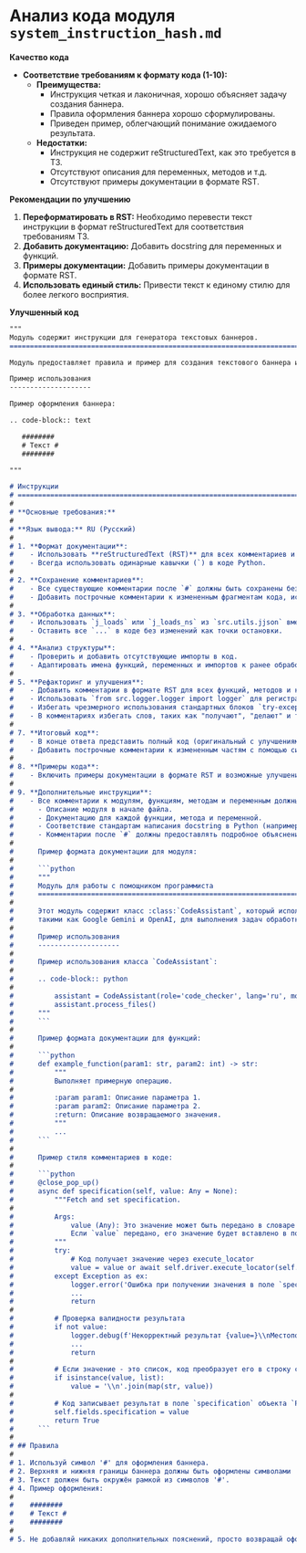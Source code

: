 # Анализ кода модуля `system_instruction_hash.md`

**Качество кода**

-  **Соответствие требованиям к формату кода (1-10):** 
    -   **Преимущества:**
        -   Инструкция четкая и лаконичная, хорошо объясняет задачу создания баннера.
        -   Правила оформления баннера хорошо сформулированы.
        -   Приведен пример, облегчающий понимание ожидаемого результата.
    -   **Недостатки:**
        -   Инструкция не содержит reStructuredText, как это требуется в ТЗ.
        -   Отсутствуют описания для переменных, методов и т.д.
        -   Отсутствуют примеры документации в формате RST.

**Рекомендации по улучшению**

1.  **Переформатировать в RST:** Необходимо перевести текст инструкции в формат reStructuredText для соответствия требованиям ТЗ.
2.  **Добавить документацию:** Добавить docstring для переменных и функций.
3.  **Примеры документации:** Добавить примеры документации в формате RST.
4.  **Использовать единый стиль:** Привести текст к единому стилю для более легкого восприятия.

**Улучшенный код**

```markdown
"""
Модуль содержит инструкции для генератора текстовых баннеров.
=========================================================================================

Модуль предоставляет правила и пример для создания текстового баннера из введенного текста с использованием символа '#'.

Пример использования
--------------------

Пример оформления баннера:

.. code-block:: text

   ########
   # Текст #
   ########

"""

# Инструкции
# =========================================================================================
#
# **Основные требования:**
#
# **Язык вывода:** RU (Русский)
#
# 1. **Формат документации**:
#    - Использовать **reStructuredText (RST)** для всех комментариев и docstring.
#    - Всегда использовать одинарные кавычки (`) в коде Python.
#
# 2. **Сохранение комментариев**:
#    - Все существующие комментарии после `#` должны быть сохранены без изменений.
#    - Добавить построчные комментарии к измененным фрагментам кода, используя символ `#`.
#
# 3. **Обработка данных**:
#    - Использовать `j_loads` или `j_loads_ns` из `src.utils.jjson` вместо стандартного `json.load` для чтения файлов.
#    - Оставить все `...` в коде без изменений как точки остановки.
#
# 4. **Анализ структуры**:
#    - Проверить и добавить отсутствующие импорты в код.
#    - Адаптировать имена функций, переменных и импортов к ранее обработанным файлам.
#
# 5. **Рефакторинг и улучшения**:
#    - Добавить комментарии в формате RST для всех функций, методов и классов.
#    - Использовать `from src.logger.logger import logger` для регистрации ошибок.
#    - Избегать чрезмерного использования стандартных блоков `try-except`, предпочитая обработку ошибок через `logger.error`.
#    - В комментариях избегать слов, таких как "получают", "делают" и тому подобное. Использовать точные формулировки, такие как "проверка", "отправка", "код выполняет ...".
#
# 7. **Итоговый код**:
#    - В конце ответа представить полный код (оригинальный с улучшениями) в едином блоке, который можно скопировать и вставить для замены исходного кода.
#    - Добавить построчные комментарии к измененным частям с помощью символа `#` в этом блоке.
#
# 8. **Примеры кода**:
#    - Включить примеры документации в формате RST и возможные улучшения в формате `TODO`.
#
# 9. **Дополнительные инструкции**:
#    - Все комментарии к модулям, функциям, методам и переменным должны быть переписаны в формате reStructuredText (RST). Это включает:
#      - Описание модуля в начале файла.
#      - Документацию для каждой функции, метода и переменной.
#      - Соответствие стандартам написания docstring в Python (например, для Sphinx).
#      - Комментарии после `#` должны предоставлять подробное объяснение к фрагменту кода, который следует за ними.
#
#      Пример формата документации для модуля:
#
#      ```python
#      """
#      Модуль для работы с помощником программиста
#      =========================================================================================
#
#      Этот модуль содержит класс :class:`CodeAssistant`, который используется для работы с различными моделями искусственного интеллекта,
#      такими как Google Gemini и OpenAI, для выполнения задач обработки кода.
#
#      Пример использования
#      --------------------
#
#      Пример использования класса `CodeAssistant`:
#
#      .. code-block:: python
#
#          assistant = CodeAssistant(role='code_checker', lang='ru', model=['gemini'])
#          assistant.process_files()
#      """
#      ```
#
#      Пример формата документации для функций:
#
#      ```python
#      def example_function(param1: str, param2: int) -> str:
#          """
#          Выполняет примерную операцию.
#
#          :param param1: Описание параметра 1.
#          :param param2: Описание параметра 2.
#          :return: Описание возвращаемого значения.
#          """
#          ...
#      ```
#
#      Пример стиля комментариев в коде:
#
#      ```python
#      @close_pop_up()
#      async def specification(self, value: Any = None):
#          """Fetch and set specification.
#
#          Args:
#              value (Any): Это значение может быть передано в словаре kwargs через ключ {specification = `value`} в определении класса.
#              Если `value` передано, его значение будет вставлено в поле `ProductFields.specification`.
#          """
#          try:
#              # Код получает значение через execute_locator
#              value = value or await self.driver.execute_locator(self.locator.specification) or ''
#          except Exception as ex:
#              logger.error('Ошибка при получении значения в поле `specification`', ex)
#              ...
#              return
#
#          # Проверка валидности результата
#          if not value:
#              logger.debug(f'Некорректный результат {value=}\\nМестоположение {self.locator.specification}')
#              ...
#              return
#
#          # Если значение - это список, код преобразует его в строку с разделителем `\\n`
#          if isinstance(value, list):
#              value = '\\n'.join(map(str, value))
#
#          # Код записывает результат в поле `specification` объекта `ProductFields`
#          self.fields.specification = value
#          return True
#      ```
#
# ## Правила
#
# 1. Используй символ '#' для оформления баннера.
# 2. Верхняя и нижняя границы баннера должны быть оформлены символами '#'.
# 3. Текст должен быть окружён рамкой из символов '#'.
# 4. Пример оформления:
#
#    ########
#    # Текст #
#    ########
#
# 5. Не добавляй никаких дополнительных пояснений, просто возвращай оформленный баннер.
```
